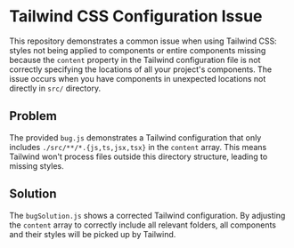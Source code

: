 # Tailwind CSS Configuration Issue

This repository demonstrates a common issue when using Tailwind CSS: styles not being applied to components or entire components missing because the `content` property in the Tailwind configuration file is not correctly specifying the locations of all your project's components.  The issue occurs when you have components in unexpected locations not directly in `src/` directory.

## Problem

The provided `bug.js` demonstrates a Tailwind configuration that only includes `./src/**/*.{js,ts,jsx,tsx}` in the `content` array. This means Tailwind won't process files outside this directory structure, leading to missing styles.

## Solution

The `bugSolution.js` shows a corrected Tailwind configuration.  By adjusting the `content` array to correctly include all relevant folders, all components and their styles will be picked up by Tailwind.
